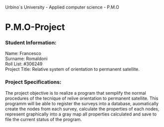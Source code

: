 Urbino`s University - Applied computer science - P.M.O

# P.M.O-Project

### Student Information:
Name:             Francesco<br>
Surname:          Romaldoni<br>
Roll List:        #306249<br>
Project Title:    Relative system of orientation to permanent satellite.<br>

### Project Specifications:

The project objective is to realize a program that semplify the normal procedures of the tecnique of relive orientation to permanent satellite.
This programm will be able to register the surveys into a database, auomatically create the nodes from each survey, calculate the properties of each nodes, 
represent graphically into a gray map all properties calculated and save to file the current status of the program.
